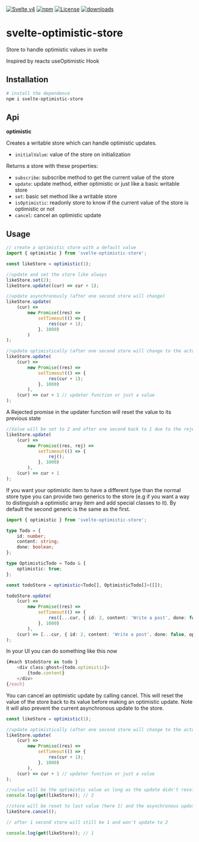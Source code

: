 [![Svelte v4](https://img.shields.io/badge/svelte-v4-orange.svg)](https://svelte.dev)
[![npm](https://img.shields.io/npm/v/svelte-optimistic-store.svg)](https://www.npmjs.com/package/svelte-optimistic-store)
[![License](https://img.shields.io/badge/License-MIT-blue.svg)](https://opensource.org/licenses/MIT)
[![downloads](http://img.shields.io/npm/dm/svelte-optimistic-store.svg?style=flat-square)](https://npmjs.org/package/svelte-optimistic-store)

# svelte-optimistic-store

Store to handle optimistic values in svelte

Inspired by reacts useOptimistic Hook

## Installation

```bash
# install the dependence
npm i svelte-optimistic-store
```

## Api

**optimistic**

Creates a writable store which can handle optimistic updates.

- `initialValue`: value of the store on initialization

Returns a store with these properties:

- `subscribe`: subscribe method to get the current value of the store
- `update`: update method, either optimistic or just like a basic writable store
- `set`: basic set method like a writable store
- `isOptimistic`: readonly store to know if the current value of the store is optimistic or not
- `cancel`: cancel an optimistic update

## Usage

```ts
// create a optimistic store with a default value
import { optimistic } from 'svelte-optimistic-store';

const likeStore = optimistic(1);

//update and set the store like always
likeStore.set(2);
likeStore.update((cur) => cur + 1);

//update asynchronously (after one second store will change)
likeStore.update(
	(cur) =>
		new Promise((res) =>
			setTimeout(() => {
				res(cur + 1);
			}, 1000)
		)
);

//update optimistically (after one second store will change to the actual value, but during this second the second argument will be value of the store)
likeStore.update(
	(cur) =>
		new Promise((res) =>
			setTimeout(() => {
				res(cur + 1);
			}, 1000)
		),
	(cur) => cur + 1 // updater function or just a value
);
```

A Rejected promise in the updater function will reset the value to its previous state

```ts
//Value will be set to 2 and after one second back to 1 due to the rejected promise
likeStore.update(
	(cur) =>
		new Promise((res, rej) =>
			setTimeout(() => {
				rej();
			}, 1000)
		),
	(cur) => cur + 1
);
```

If you want your optimistic item to have a different type than the normal store type you can provide two generics to the store (e.g if you want a way to distinguish a optimistic array item and add special classes to it). By default the second generic is the same as the first.

```ts
import { optimistic } from 'svelte-optimistic-store';

type Todo = {
	id: number;
	content: string;
	done: boolean;
};

type OptimisticTodo = Todo & {
	optimistic: true;
};

const todoStore = optimistic<Todo[], OptimisticTodo[]>([]);

todoStore.update(
	(cur) =>
		new Promise((res) =>
			setTimeout(() => {
				res([...cur, { id: 2, content: 'Write a post', done: false }]);
			}, 1000)
		),
	(cur) => [...cur, { id: 2, content: 'Write a post', done: false, optimistic: true }]
);
```

In your UI you can do something like this now

```ts
{#each $todoStore as todo }
	<div class:ghost={todo.optimistic}>
		{todo.content}
	</div>
{/each}
```

You can cancel an optimistic update by calling cancel. This will reset the value of the store back to its value before making an optimistic update. Note it will also prevent the current asynchronous update to the store.

```ts
const likeStore = optimistic(1);

//update optimistically (after one second store will change to the actual value, as long as the update is not canceled)
likeStore.update(
	(cur) =>
		new Promise((res) =>
			setTimeout(() => {
				res(cur + 1);
			}, 1000)
		),
	(cur) => cur + 1 // updater function or just a value
);

//value will be the optimistic value as long as the update didn't resolve or cancel hasn't been called
console.log(get(likeStore)); // 2

//store will be reset to last value (here 1) and the asynchronous update won't be applied
likeStore.cancel();

// after 1 second store will still be 1 and won't update to 2

console.log(get(likeStore)); // 1
```
